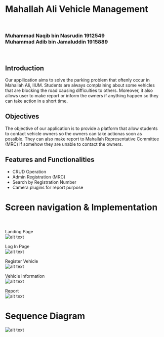 <h1>Mahallah Ali Vehicle Management</h1> <br>
<h3>Muhammad Naqib bin Nasrudin 1912549 <br>
Muhammad Adib bin Jamaluddin 1915889</h3><br>

<h2>Introduction</h2>
Our appllication aims to solve the parking problem that oftenly occur in Mahallah Ali, IIUM. Students are always complaining about some vehicles that are blocking the road causing difficulties to others. Moreover, it also allows user to make report or inform the owners if anything happen so they can take action in a short time.

<h2>Objectives</h2>
The objective of our application is to provide a platform that allow students to contact vehicle owners so the owners can take actionas soon as possible. They can also make report to Mahallah Representative Committee (MRC) if somehow they are unable to contact the owners.

<h2>Features and Functionalities</h2>
<ul>
  <li>CRUD Operation</li>
  <li>Admin Registration (MRC)</li>
  <li>Search by Registration Number</li>
  <li>Camera plugins for report purpose</li>
</ul>

# Screen navigation & Implementation<br><br>
Landing Page <br>
![alt text](landing_mobile.png)

Log In Page<br>
![alt text](login.png)

Register Vehicle<br>
![alt text](vehicle_register.png)

Vehicle Information<br>
![alt text](Vehicle_info.png)

Report<br>
![alt text](report.png)




# Sequence Diagram
![alt text](seq2.png)
